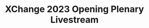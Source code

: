 ---
title: XChange 2023 Opening Plenary Livestream
redirect_to: https://www.facebook.com/ateneocodexchange/videos/1523367244739010
redirect_from: 
  - /XChange23OpeningPlenary
  - /xchange23openingplenary
---